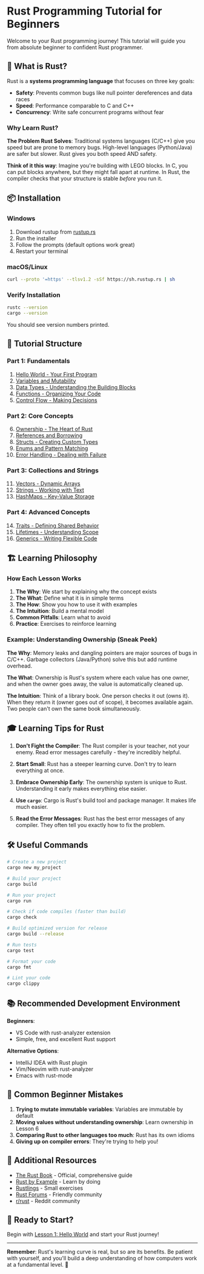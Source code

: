 # Rust Programming Tutorial for Beginners

Welcome to your Rust programming journey! This tutorial will guide you from absolute beginner to confident Rust programmer.

## 🦀 What is Rust?

Rust is a **systems programming language** that focuses on three key goals:
- **Safety**: Prevents common bugs like null pointer dereferences and data races
- **Speed**: Performance comparable to C and C++
- **Concurrency**: Write safe concurrent programs without fear

### Why Learn Rust?

**The Problem Rust Solves**: Traditional systems languages (C/C++) give you speed but are prone to memory bugs. High-level languages (Python/Java) are safer but slower. Rust gives you both speed AND safety.

**Think of it this way**: Imagine you're building with LEGO blocks. In C, you can put blocks anywhere, but they might fall apart at runtime. In Rust, the compiler checks that your structure is stable *before* you run it.

## 📦 Installation

### Windows
1. Download rustup from [rustup.rs](https://rustup.rs/)
2. Run the installer
3. Follow the prompts (default options work great)
4. Restart your terminal

### macOS/Linux
```bash
curl --proto '=https' --tlsv1.2 -sSf https://sh.rustup.rs | sh
```

### Verify Installation
```bash
rustc --version
cargo --version
```

You should see version numbers printed.

## 🎯 Tutorial Structure

### Part 1: Fundamentals
1. [Hello World - Your First Program](./lessons/01-hello-world.md)
2. [Variables and Mutability](./lessons/02-variables.md)
3. [Data Types - Understanding the Building Blocks](./lessons/03-data-types.md)
4. [Functions - Organizing Your Code](./lessons/04-functions.md)
5. [Control Flow - Making Decisions](./lessons/05-control-flow.md)

### Part 2: Core Concepts
6. [Ownership - The Heart of Rust](./lessons/06-ownership.md)
7. [References and Borrowing](./lessons/07-references.md)
8. [Structs - Creating Custom Types](./lessons/08-structs.md)
9. [Enums and Pattern Matching](./lessons/09-enums.md)
10. [Error Handling - Dealing with Failure](./lessons/10-error-handling.md)

### Part 3: Collections and Strings
11. [Vectors - Dynamic Arrays](./lessons/11-vectors.md)
12. [Strings - Working with Text](./lessons/12-strings.md)
13. [HashMaps - Key-Value Storage](./lessons/13-hashmaps.md)

### Part 4: Advanced Concepts
14. [Traits - Defining Shared Behavior](./lessons/14-traits.md)
15. [Lifetimes - Understanding Scope](./lessons/15-lifetimes.md)
16. [Generics - Writing Flexible Code](./lessons/16-generics.md)

## 🏗️ Learning Philosophy

### How Each Lesson Works

1. **The Why**: We start by explaining why the concept exists
2. **The What**: Define what it is in simple terms
3. **The How**: Show you how to use it with examples
4. **The Intuition**: Build a mental model
5. **Common Pitfalls**: Learn what to avoid
6. **Practice**: Exercises to reinforce learning

### Example: Understanding Ownership (Sneak Peek)

**The Why**: Memory leaks and dangling pointers are major sources of bugs in C/C++. Garbage collectors (Java/Python) solve this but add runtime overhead.

**The What**: Ownership is Rust's system where each value has one owner, and when the owner goes away, the value is automatically cleaned up.

**The Intuition**: Think of a library book. One person checks it out (owns it). When they return it (owner goes out of scope), it becomes available again. Two people can't own the same book simultaneously.

## 🎓 Learning Tips for Rust

1. **Don't Fight the Compiler**: The Rust compiler is your teacher, not your enemy. Read error messages carefully - they're incredibly helpful.

2. **Start Small**: Rust has a steeper learning curve. Don't try to learn everything at once.

3. **Embrace Ownership Early**: The ownership system is unique to Rust. Understanding it early makes everything else easier.

4. **Use `cargo`**: Cargo is Rust's build tool and package manager. It makes life much easier.

5. **Read the Error Messages**: Rust has the best error messages of any compiler. They often tell you exactly how to fix the problem.

## 🛠️ Useful Commands

```bash
# Create a new project
cargo new my_project

# Build your project
cargo build

# Run your project
cargo run

# Check if code compiles (faster than build)
cargo check

# Build optimized version for release
cargo build --release

# Run tests
cargo test

# Format your code
cargo fmt

# Lint your code
cargo clippy
```

## 📚 Recommended Development Environment

**Beginners**: 
- VS Code with rust-analyzer extension
- Simple, free, and excellent Rust support

**Alternative Options**:
- IntelliJ IDEA with Rust plugin
- Vim/Neovim with rust-analyzer
- Emacs with rust-mode

## 🐛 Common Beginner Mistakes

1. **Trying to mutate immutable variables**: Variables are immutable by default
2. **Moving values without understanding ownership**: Learn ownership in Lesson 6
3. **Comparing Rust to other languages too much**: Rust has its own idioms
4. **Giving up on compiler errors**: They're trying to help you!

## 📖 Additional Resources

- [The Rust Book](https://doc.rust-lang.org/book/) - Official, comprehensive guide
- [Rust by Example](https://doc.rust-lang.org/rust-by-example/) - Learn by doing
- [Rustlings](https://github.com/rust-lang/rustlings) - Small exercises
- [Rust Forums](https://users.rust-lang.org/) - Friendly community
- [r/rust](https://reddit.com/r/rust) - Reddit community

## 🚀 Ready to Start?

Begin with [Lesson 1: Hello World](./lessons/01-hello-world.md) and start your Rust journey!

---

**Remember**: Rust's learning curve is real, but so are its benefits. Be patient with yourself, and you'll build a deep understanding of how computers work at a fundamental level. 🦀

